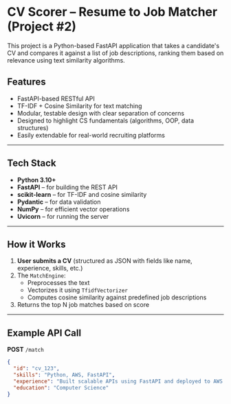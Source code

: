 # CV Scorer – Resume to Job Matcher (Project #2)

This project is a Python-based FastAPI application that takes a candidate's CV and compares it against a list of job descriptions, ranking them based on relevance using text similarity algorithms.

## Features

- FastAPI-based RESTful API
- TF-IDF + Cosine Similarity for text matching
- Modular, testable design with clear separation of concerns
- Designed to highlight CS fundamentals (algorithms, OOP, data structures)
- Easily extendable for real-world recruiting platforms

---

## Tech Stack

- **Python 3.10+**
- **FastAPI** – for building the REST API
- **scikit-learn** – for TF-IDF and cosine similarity
- **Pydantic** – for data validation
- **NumPy** – for efficient vector operations
- **Uvicorn** – for running the server

---

## How it Works

1. **User submits a CV** (structured as JSON with fields like name, experience, skills, etc.)
2. The `MatchEngine`:
   - Preprocesses the text
   - Vectorizes it using `TfidfVectorizer`
   - Computes cosine similarity against predefined job descriptions
3. Returns the top N job matches based on score

---

## Example API Call

**POST** `/match`

```json
{
  "id": "cv_123",
  "skills": "Python, AWS, FastAPI",
  "experience": "Built scalable APIs using FastAPI and deployed to AWS.",
  "education": "Computer Science"
}
